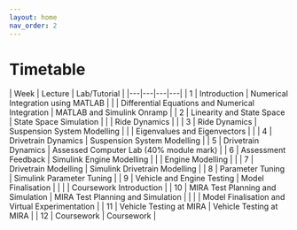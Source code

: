 ```yaml
---
layout: home
nav_order: 2
---
```


# Timetable

| Week | Lecture | Lab/Tutorial |
|---|---|---|---|
| 1 | Introduction | Numerical Integration using MATLAB |
|   | Differential Equations and Numerical Integration | MATLAB and Simulink Onramp |
| 2 | Linearity and State Space | State Space Simulation |
|   | Ride Dynamics | |
| 3 | Ride Dynamics | Suspension System Modelling |
|   | Eigenvalues and Eigenvectors | |
| 4 | Drivetrain Dynamics | Suspension System Modelling |
| 5 | Drivetrain Dynamics | Assessed Computer Lab (40% module mark) |
| 6 | Assessment Feedback | Simulink Engine Modelling |
|   | Engine Modelling | |
| 7 | Drivetrain Modelling | Simulink Drivetrain Modelling |
| 8 | Parameter Tuning | Simulink Parameter Tuning |
| 9 | Vehicle and Engine Testing | Model Finalisation |
|   | | Coursework Introduction |
| 10 | MIRA Test Planning and Simulation | MIRA Test Planning and Simulation |
|   | | Model Finalisation and Virtual Experimentation |
| 11 | Vehicle Testing at MIRA | Vehicle Testing at MIRA |
| 12 | Coursework | Coursework |

